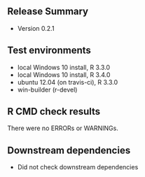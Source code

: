 ## Release Summary
* Version 0.2.1

## Test environments
* local Windows 10 install, R 3.3.0
* local Windows 10 install, R 3.4.0
* ubuntu 12.04 (on travis-ci), R 3.3.0
* win-builder (r-devel)

## R CMD check results
There were no ERRORs or WARNINGs.

## Downstream dependencies
*  Did not check downstream dependencies
